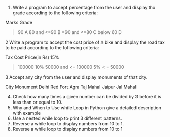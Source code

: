 1. Write a program to accept percentage from the user and display tho grade according to the following criteria: 

Marks
Grade
>90 
A
>80 and <=90
B
>=60 and <=80
C
below 60
D


2 Write a program to accept the cost price of a bike and display the road tax to be paid according to the following criteria: 

Tax
Cost Price(in Rs)
15%
>100000 
10%
>50000 and <= 100000 
5%
< = 50000 



3 Accept any city from the user and display monuments of that city. 

City
Monument
Delhi
Red Fort
Agra
Taj Mahal
Jaipur
Jal Mahal


4. Check how many times a given number can be divided by 3 before it is less than or equal to 10. 
5. Why and When to Use while Loop in Python give a detailed description with example 
6. Use a nested while loop to print 3 different patterns. 
7. Reverse a while loop to display numbers from 10 to 1. 
8. Reverse a while loop to display numbers from 10 to 1 


